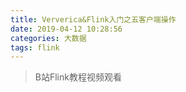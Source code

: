 ```yaml
--- 
title: Ververica&Flink入门之五客户端操作
date: 2019-04-12 10:28:56
categories: 大数据
tags: flink
---
```


> B站Flink教程视频观看

<!-- more -->
